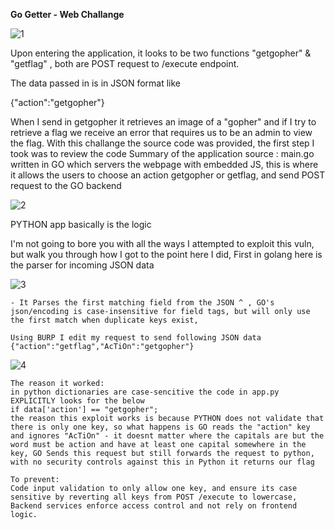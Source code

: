 **Go Getter - Web Challange**

![1](https://github.com/user-attachments/assets/cedc5928-2c04-490a-97b4-3192af2c29b7)


Upon entering the application, it looks to be two functions "getgopher" & "getflag" , both are POST request to /execute endpoint.

The data passed in is in JSON format like 

{"action":"getgopher"}

When I send in getgopher it retrieves an image of a "gopher" and if I try to retrieve a flag we receive an error that requires us to be an admin to view the flag.
With this challange the source code was provided, the first step I took was to review the code
Summary of the application source : main.go written in GO which servers the webpage with embedded JS, this is where it allows the users to choose an action getgopher or getflag, and send POST request to the GO backend

![2](https://github.com/user-attachments/assets/607fd26e-8cec-4b98-8290-c5dee1c77025)


PYTHON app basically is the logic

I'm not going to bore you with all the ways I attempted to exploit this vuln, but walk you through how I got to the point here I did, First in golang here is the parser for incoming JSON data

![3](https://github.com/user-attachments/assets/47b9aa80-4c4c-48c6-bda6-697905eee0b1)


	- It Parses the first matching field from the JSON ^ , GO's json/encoding is case-insensitive for field tags, but will only use the first match when duplicate keys exist,
	
	Using BURP I edit my request to send following JSON data
	{"action":"getflag","AcTiOn":"getgopher"}

![4](https://github.com/user-attachments/assets/9f7cc5c4-9fb6-4571-a7f3-c2914148cd15)


	The reason it worked:
	in python dictionaries are case-sencitive the code in app.py EXPLICITLY looks for the below
	if data['action'] == "getgopher";
	the reason this exploit works is because PYTHON does not validate that there is only one key, so what happens is GO reads the "action" key and ignores "AcTiOn" - it doesnt matter where the capitals are but the word must be action and have at least one capital somewhere in the key, GO Sends this request but still forwards the request to python, with no security controls against this in Python it returns our flag
	
	To prevent:
	Code input validation to only allow one key, and ensure its case sensitive by reverting all keys from POST /execute to lowercase, Backend services enforce access control and not rely on frontend logic.

